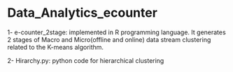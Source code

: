 # Data_Analytics_ecounter
1- e-counter_2stage: implemented in R programming language. It generates 2 stages of Macro and Micro(offline and online) data stream clustering related to the K-means algorithm.

2- Hirarchy.py: python code for hierarchical clustering 

